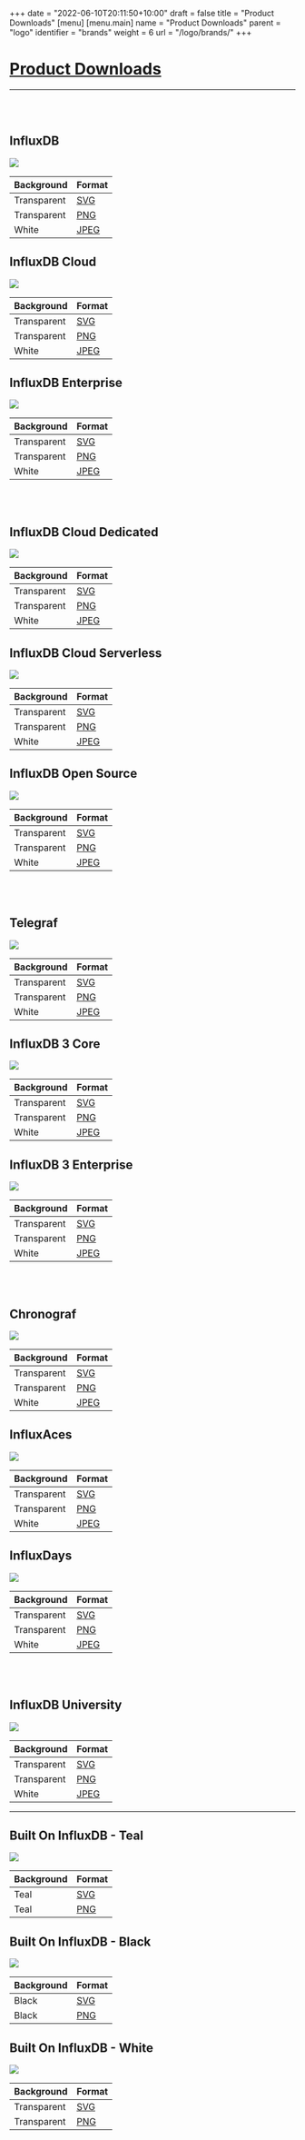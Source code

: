 +++
date = "2022-06-10T20:11:50+10:00"
draft = false
title = "Product Downloads"
[menu]
  [menu.main]
    name = "Product Downloads"
    parent = "logo"
    identifier = "brands"
    weight = 6
    url = "/logo/brands/"
+++

<div class="row text-left">
    <div class="col-xs-12">
      <div class="page-header">
        <a class="page-header--anchor" id="title"></a>
        <a href="#title">
          <h1>Product Downloads</h1>
        </a>
      </div>
    </div>
  <div class="col-xs-12">
      <hr class="dark" />
  </div>
<div class="row longform">
    <div class="col-xs-12">
      <br/>
      <br/>
    </div>
    <div class="col-md-4">
      <div class="panel panel-default">
        <div class="panel-heading">
          <h2 class="panel-title">InfluxDB</h2>
        </div>
        <div class="panel-body">
          <img src="/img/downloads/influxdb.svg" class="downloads--thumb brand-logo" />
        </div>
        <table class="table v-center">
          <thead>
            <tr>
              <th>Background</th>
              <th>Format</th>
            </tr>
          </thead>
          <tbody>
            <tr>
              <td><span class="downloads--swatch transparent"></span> Transparent</td>
              <td><a href="/img/downloads/influxdb.svg" target="blank">SVG</a></td>
            </tr>
            <tr>
              <td><span class="downloads--swatch transparent"></span> Transparent</td>
              <td><a href="/img/downloads/influxdb.png" target="blank">PNG</a></td>
            </tr>
            <tr>
              <td><span class="downloads--swatch white"></span> White</td>
              <td><a href="/img/downloads/influxdb.jpg" target="blank">JPEG</a></td>
            </tr>
          </tbody>
        </table>
      </div>
    </div>
    <div class="col-md-4">
      <div class="panel panel-default">
        <div class="panel-heading">
          <h2 class="panel-title">InfluxDB Cloud</h2>
        </div>
        <div class="panel-body">
          <img src="/img/downloads/db-cloud.svg" class="downloads--thumb brand-logo" />
        </div>
        <table class="table v-center">
          <thead>
            <tr>
              <th>Background</th>
              <th>Format</th>
            </tr>
          </thead>
          <tbody>
            <tr>
              <td><span class="downloads--swatch transparent"></span> Transparent</td>
              <td><a href="/img/downloads/db-cloud.svg" target="blank">SVG</a></td>
            </tr>
            <tr>
              <td><span class="downloads--swatch transparent"></span> Transparent</td>
              <td><a href="/img/downloads/db-cloud.png" target="blank">PNG</a></td>
            </tr>
            <tr>
              <td><span class="downloads--swatch white"></span> White</td>
              <td><a href="/img/downloads/db-cloud.jpg" target="blank">JPEG</a></td>
            </tr>
          </tbody>
        </table>
      </div>
    </div>
    <div class="col-md-4">
      <div class="panel panel-default">
        <div class="panel-heading">
          <h2 class="panel-title">InfluxDB Enterprise</h2>
        </div>
        <div class="panel-body">
          <img src="/img/downloads/db-enterprise.svg" class="downloads--thumb brand-logo" />
        </div>
         <table class="table v-center">
          <thead>
            <tr>
              <th>Background</th>
              <th>Format</th>
            </tr>
          </thead>
          <tbody>
            <tr>
              <td><span class="downloads--swatch transparent"></span> Transparent</td>
              <td><a href="/img/downloads/db-enterprise.svg" target="blank">SVG</a></td>
            </tr>
            <tr>
              <td><span class="downloads--swatch transparent"></span> Transparent</td>
              <td><a href="/img/downloads/db-enterprise.png" target="blank">PNG</a></td>
            </tr>
            <tr>
              <td><span class="downloads--swatch white"></span> White</td>
              <td><a href="/img/downloads/db-enterprise.jpg" target="blank">JPEG</a></td>
            </tr>
          </tbody>
        </table>
      </div>
    </div>
  </div>

<div class="row longform">
    <div class="col-xs-12">
      <br/>
      <br/>
    </div>
    <div class="col-md-4">
      <div class="panel panel-default">
        <div class="panel-heading">
          <h2 class="panel-title">InfluxDB Cloud Dedicated</h2>
        </div>
        <div class="panel-body">
          <img src="/img/downloads/influx-db-dedicated-display.svg" class="downloads--thumb brand-logo" />
        </div>
        <table class="table v-center">
          <thead>
            <tr>
              <th>Background</th>
              <th>Format</th>
            </tr>
          </thead>
          <tbody>
            <tr>
              <td><span class="downloads--swatch transparent"></span> Transparent</td>
              <td><a href="/img/downloads/cloud-dedicated.svg" target="blank">SVG</a></td>
            </tr>
            <tr>
              <td><span class="downloads--swatch transparent"></span> Transparent</td>
              <td><a href="/img/downloads/cloud-dedicated.png" target="blank">PNG</a></td>
            </tr>
            <tr>
              <td><span class="downloads--swatch white"></span> White</td>
              <td><a href="/img/downloads/cloud-dedicated.jpg" target="blank">JPEG</a></td>
            </tr>
          </tbody>
        </table>
      </div>
    </div>
    <div class="col-md-4">
      <div class="panel panel-default">
        <div class="panel-heading">
          <h2 class="panel-title">InfluxDB Cloud Serverless</h2>
        </div>
        <div class="panel-body">
          <img src="/img/downloads/influx-db-serverless-display.svg" class="downloads--thumb brand-logo" />
        </div>
        <table class="table v-center">
          <thead>
            <tr>
              <th>Background</th>
              <th>Format</th>
            </tr>
          </thead>
          <tbody>
            <tr>
              <td><span class="downloads--swatch transparent"></span> Transparent</td>
              <td><a href="/img/downloads/serverless.svg" target="blank">SVG</a></td>
            </tr>
            <tr>
              <td><span class="downloads--swatch transparent"></span> Transparent</td>
              <td><a href="/img/downloads/serverless.png" target="blank">PNG</a></td>
            </tr>
            <tr>
              <td><span class="downloads--swatch white"></span> White</td>
              <td><a href="/img/downloads/serverless.jpg" target="blank">JPEG</a></td>
            </tr>
          </tbody>
        </table>
      </div>
    </div>
    <div class="col-md-4">
      <div class="panel panel-default">
        <div class="panel-heading">
          <h2 class="panel-title">InfluxDB Open Source</h2>
        </div>
        <div class="panel-body">
          <img src="/img/downloads/db-open-source.svg" class="downloads--thumb brand-logo" />
        </div>
         <table class="table v-center">
          <thead>
            <tr>
              <th>Background</th>
              <th>Format</th>
            </tr>
          </thead>
         <tbody>
            <tr>
              <td><span class="downloads--swatch transparent"></span> Transparent</td>
              <td><a href="/img/downloads/db-open-source.svg" target="blank">SVG</a></td>
            </tr>
            <tr>
              <td><span class="downloads--swatch transparent"></span> Transparent</td>
              <td><a href="/img/downloads/db-open-source.png" target="blank">PNG</a></td>
            </tr>
            <tr>
              <td><span class="downloads--swatch white"></span> White</td>
              <td><a href="/img/downloads/db-open-source.jpg" target="blank">JPEG</a></td>
            </tr>
          </tbody>
        </table>
      </div>
    </div>
  </div>
  <div class="row longform">
  <div class="col-xs-12">
    <br/>
    <br/>
    </div>
    <div class="col-md-4">
      <div class="panel panel-default">
        <div class="panel-heading">
          <h2 class="panel-title">Telegraf</h2>
        </div>
        <div class="panel-body">
          <img src="/img/downloads/telegraf.svg" class="downloads--thumb brand-logo" />
        </div>
        <table class="table v-center">
          <thead>
            <tr>
              <th>Background</th>
              <th>Format</th>
            </tr>
          </thead>
          <tbody>
            <tr>
              <td><span class="downloads--swatch transparent"></span> Transparent</td>
              <td><a href="/img/downloads/telegraf.svg" target="blank">SVG</a></td>
            </tr>
            <tr>
              <td><span class="downloads--swatch transparent"></span> Transparent</td>
              <td><a href="/img/downloads/telegraf.png" target="blank">PNG</a></td>
            </tr>
            <tr>
              <td><span class="downloads--swatch white"></span> White</td>
              <td><a href="/img/downloads/telegraf.jpg" target="blank">JPEG</a></td>
            </tr>
          </tbody>
        </table>
      </div>
    </div>
    <div class="col-md-4">
      <div class="panel panel-default">
        <div class="panel-heading">
          <h2 class="panel-title">InfluxDB 3 Core</h2>
        </div>
        <div class="panel-body">
          <img src="/img/downloads/InfluxDB-Core.svg" class="downloads--thumb brand-logo" />
        </div>
               <table class="table v-center">
          <thead>
            <tr>
              <th>Background</th>
              <th>Format</th>
            </tr>
          </thead>
          <tbody>
            <tr>
              <td><span class="downloads--swatch transparent"></span> Transparent</td>
              <td><a href="/img/downloads/InfluxDB-Core.svg" target="blank">SVG</a></td>
            </tr>
            <tr>
              <td><span class="downloads--swatch transparent"></span> Transparent</td>
              <td><a href="/img/downloads/InfluxDB-Core.png" target="blank">PNG</a></td>
            </tr>
            <tr>
              <td><span class="downloads--swatch white"></span>White</td>
              <td><a href="/img/downloads/InfluxDB-Core-white.jpg" target="blank">JPEG</a></td>
            </tr>
          </tbody>
        </table>
      </div>
    </div>

   <div class="col-md-4">
      <div class="panel panel-default">
        <div class="panel-heading">
          <h2 class="panel-title">InfluxDB 3 Enterprise</h2>
        </div>
        <div class="panel-body">
          <img src="/img/downloads/InfluxDB-Enterprise.svg" class="downloads--thumb brand-logo" />
        </div>
        <table class="table v-center">
          <thead>
            <tr>
              <th>Background</th>
              <th>Format</th>
            </tr>
          </thead>
          <tbody>
            <tr>
              <td><span class="downloads--swatch transparent"></span> Transparent</td>
              <td><a href="/img/downloads/InfluxDB-Enterprise.svg" target="blank">SVG</a></td>
            </tr>
            <tr>
              <td><span class="downloads--swatch transparent"></span> Transparent</td>
              <td><a href="/img/downloads/InfluxDB-Enterprise.png" target="blank">PNG</a></td>
            </tr>
            <tr>
              <td><span class="downloads--swatch white"></span>White</td>
              <td><a href="/img/downloads/InfluxDB-Enterprise-white.jpg" target="blank">JPEG</a></td>
            </tr>
          </tbody>
        </table>
      </div>
    </div>
  </div>
 
  <div class="row longform">
    <div class="col-xs-12">
    <br/>
    <br/>
    </div>
    <div class="is-hidden col-md-4">
      <div class="panel panel-default is-hidden">
        <div class="panel-heading">
          <h2 class="panel-title">Chronograf</h2>
        </div>
        <div class="panel-body">
          <img src="/img/downloads/chronograf.svg" class="downloads--thumb brand-logo" />
        </div>
        <table class="table v-center">
          <thead>
            <tr>
              <th>Background</th>
              <th>Format</th>
            </tr>
          </thead>
          <tbody>
            <tr>
              <td><span class="downloads--swatch transparent"></span> Transparent</td>
              <td><a href="/img/downloads/chronograf.svg" target="blank">SVG</a></td>
            </tr>
            <tr>
              <td><span class="downloads--swatch transparent"></span> Transparent</td>
              <td><a href="/img/downloads/chronograf.png" target="blank">PNG</a></td>
            </tr>
            <tr>
              <td><span class="downloads--swatch white"></span> White</td>
              <td><a href="/img/downloads/chronograf.jpg" target="blank">JPEG</a></td>
            </tr>
          </tbody>
        </table>
      </div>
    </div>
    <div class="col-md-4">
      <div class="panel panel-default">
        <div class="panel-heading">
          <h2 class="panel-title">InfluxAces</h2>
        </div>
        <div class="panel-body">
          <img src="/img/downloads/flux-aces.svg" class="downloads--thumb brand-logo" />
        </div>
               <table class="table v-center">
          <thead>
            <tr>
              <th>Background</th>
              <th>Format</th>
            </tr>
          </thead>
          <tbody>
            <tr>
              <td><span class="downloads--swatch transparent"></span> Transparent</td>
              <td><a href="/img/downloads/flux-aces.svg" target="blank">SVG</a></td>
            </tr>
            <tr>
              <td><span class="downloads--swatch transparent"></span> Transparent</td>
              <td><a href="/img/downloads/flux-aces.png" target="blank">PNG</a></td>
            </tr>
            <tr>
              <td><span class="downloads--swatch white"></span> White</td>
              <td><a href="/img/downloads/flux-aces.jpg" target="blank">JPEG</a></td>
            </tr>
          </tbody>
        </table>
      </div>
    </div>
     <div class="col-md-4">
      <div class="panel panel-default">
        <div class="panel-heading">
          <h2 class="panel-title">InfluxDays</h2>
        </div>
        <div class="panel-body">
          <img src="/img/downloads/influxdays.svg" class="downloads--thumb brand-logo" />
        </div>
        <table class="table v-center">
          <thead>
            <tr>
              <th>Background</th>
              <th>Format</th>
            </tr>
          </thead>
          <tbody>
            <tr>
              <td><span class="downloads--swatch transparent"></span> Transparent</td>
              <td><a href="/img/downloads/influxdays.svg" target="blank">SVG</a></td>
            </tr>
            <tr>
              <td><span class="downloads--swatch transparent"></span> Transparent</td>
              <td><a href="/img/downloads/influxdays.png" target="blank">PNG</a></td>
            </tr>
            <tr>
              <td><span class="downloads--swatch white"></span> White</td>
              <td><a href="/img/downloads/influxdays.jpg" target="blank">JPEG</a></td>
            </tr>
          </tbody>
        </table>
      </div>
    </div>
  </div>

  <div class="row longform is-hidden">
  <div class="col-xs-12">
    <br/>
    <br/>
    </div>
    <div class="col-md-4">
      <div class="panel panel-default">
        <div class="panel-heading">
          <h2 class="panel-title">InfluxDB University</h2>
        </div>
        <div class="panel-body">
          <img src="/img/downloads/influxdbu.svg" class="downloads--thumb brand-logo" />
        </div>
               <table class="table v-center">
          <thead>
            <tr>
              <th>Background</th>
              <th>Format</th>
            </tr>
          </thead>
          <tbody>
            <tr>
              <td><span class="downloads--swatch transparent"></span> Transparent</td>
              <td><a href="/img/downloads/influxdbu.svg" target="blank">SVG</a></td>
            </tr>
            <tr>
              <td><span class="downloads--swatch transparent"></span> Transparent</td>
              <td><a href="/img/downloads/influxdbu.png" target="blank">PNG</a></td>
            </tr>
            <tr>
              <td><span class="downloads--swatch white"></span> White</td>
              <td><a href="/img/downloads/influxdbu.jpg" target="blank">JPEG</a></td>
            </tr>
          </tbody>
        </table>
      </div>
    </div>
  </div>
    <div class="row longform">
        <div class="col-xs-12">
            <hr class="dark" />
        </div>
    </div>
    <div class="row longform">
    <div class="col-xs-12">
    </div>
    <div class="col-md-4">
      <div class="panel panel-default">
        <div class="panel-heading">
          <h2 class="panel-title">Built On InfluxDB - Teal</h2>
        </div>
            <div class="panel-body">
                <img src="/img/downloads/built-on-influxdb-teal.svg" class="img-block" />
            </div>
        <table class="table v-center">
          <thead>
            <tr>
              <th>Background</th>
              <th>Format</th>
            </tr>
          </thead>
          <tbody>
            <tr>
              <td><span class="downloads--swatch teal"></span> Teal</td>
              <td><a href="/img/downloads/built-on-influxdb-teal.svg" target="blank">SVG</a></td>
            </tr>
            <tr>
              <td><span class="downloads--swatch teal"></span> Teal</td>
              <td><a href="/img/downloads/built-on-influxdb-teal.png" target="blank">PNG</a></td>
            </tr>
          </tbody>
        </table>
      </div>
    </div>
    <div class="col-md-4">
      <div class="panel panel-default">
        <div class="panel-heading">
          <h2 class="panel-title">Built On InfluxDB - Black</h2>
        </div>
        <div class="panel-body">
            <img src="/img/downloads/built-on-influxdb-black.svg" class="img-block" />
        </div>
        <table class="table v-center">
          <thead>
            <tr>
              <th>Background</th>
              <th>Format</th>
            </tr>
          </thead>
          <tbody>
            <tr>
              <td><span class="downloads--swatch black"></span> Black</td>
              <td><a href="/img/downloads/built-on-influxdb-black.svg" target="blank">SVG</a></td>
            </tr>
            <tr>
              <td><span class="downloads--swatch black"></span> Black</td>
              <td><a href="/img/downloads/built-on-influxdb-black.png" target="blank">PNG</a></td>
            </tr>
          </tbody>
        </table>
      </div>
    </div>
    <div class="col-md-4">
      <div class="panel panel-default">
        <div class="panel-heading">
          <h2 class="panel-title">Built On InfluxDB - White</h2>
        </div>
        <div class="panel-body">
           <img src="/img/downloads/built-on-influxdb-white.svg" class="img-block" />
        </div>
               <table class="table v-center">
          <thead>
            <tr>
              <th>Background</th>
              <th>Format</th>
            </tr>
          </thead>
          <tbody>
            <tr>
              <td><span class="downloads--swatch transparent"></span> Transparent</td>
              <td><a href="/img/downloads/built-on-influxdb-white.svg" target="blank">SVG</a></td>
            </tr>
            <tr>
              <td><span class="downloads--swatch transparent"></span> Transparent</td>
              <td><a href="/img/downloads/built-on-influxdb-white.png" target="blank">PNG</a></td>
            </tr>
          </tbody>
        </table>
      </div>
    </div> 
</div>
</div>